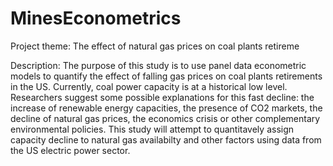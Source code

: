 # MinesEconometrics

Project theme: The effect of natural gas prices on coal plants retireme


Description: The purpose of this study is to use panel data econometric models to quantify the effect of falling gas prices on coal plants retirements in the US. Currently, coal power capacity is at a historical low level. Researchers suggest some possible explanations for this fast decline: the increase of renewable energy capacities, the presence of CO2 markets, the decline of natural gas prices, the economics crisis or other complementary environmental policies. This study will attempt to quantitavely assign capacity decline to natural gas availabilty and other factors using data from the US electric power sector.
